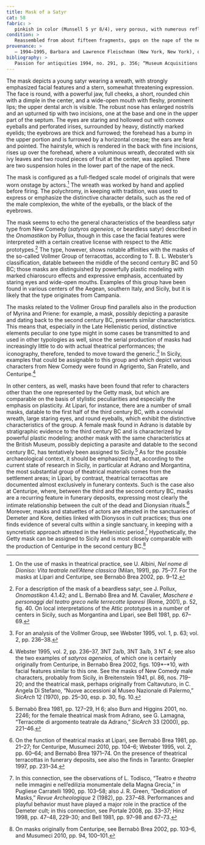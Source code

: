 ```yaml
---
title: Mask of a Satyr
cat: 58
fabric: >
   pinkish in color (Munsell 5 yr 8/4), very porous, with numerous reflective and carbonous inclusions. Polychromy: brownish red (hair and face), orange red (orbital arch and mouth), white (interior of the orbital arch, dentition, and wreath), black (eyebrows), pink (ears); and sky blue (leaves of the wreath).
condition: >
   Reassembled from about fifteen fragments, gaps on the nape of the neck, traces of repainting over the original polychromy.
provenance: >
   – 1994–1995, Barbara and Lawrence Fleischman (New York, New York), donated to the J. Paul Getty Museum, 1996.
bibliography: >
   Passion for antiquities 1994, no. 291, p. 356; “Museum Acquisitions Between July 1, 1996, and June 30, 1998.” *The Report of the J. Paul Getty Trust*, 1997–1998, p. 67.
---
```

The mask depicts a young satyr wearing a wreath, with strongly
emphasized facial features and a stern, somewhat threatening expression.
The face is round, with a powerful jaw, full cheeks, a short, rounded
chin with a dimple in the center, and a wide-open mouth with fleshy,
prominent lips; the upper dental arch is visible. The robust nose has
enlarged nostrils and an upturned tip with two incisions, one at the
base and one in the upper part of the septum. The eyes are staring and
hollowed out with convex eyeballs and perforated irises, surrounded by
heavy, distinctly marked eyelids; the eyebrows are thick and furrowed;
the forehead has a bump in the upper portion and is furrowed by a
horizontal crease; the ears are feral and pointed. The hairstyle, which
is rendered in the back with fine incisions, rises up over the forehead,
where a voluminous wreath, decorated with six ivy leaves and two round
pieces of fruit at the center, was applied. There are two suspension
holes in the lower part of the nape of the neck.

The mask is configured as a full-fledged scale model of originals that
were worn onstage by actors.[^1] The wreath was worked by hand and
applied before firing. The polychromy, in keeping with tradition, was
used to express or emphasize the distinctive character details, such as
the red of the male complexion, the white of the eyeballs, or the black
of the eyebrows.

The mask seems to echo the general characteristics of the beardless
satyr type from New Comedy (*satyros ageneios*, or beardless satyr)
described in the *Onomastikon* by Pollux, though in this case the facial
features were interpreted with a certain creative license with respect
to the Attic prototypes.[^2] The type, however, shows notable affinities
with the masks of the so-called Vollmer Group of terracottas, according
to T. B. L. Webster’s classification, datable between the middle of the
second century <span class="smcaps">BC</span> and 50
<span class="smcaps">BC</span>; those masks are
distinguished by powerfully plastic modeling with marked chiaroscuro
effects and expressive emphasis, accentuated by staring eyes and
wide-open mouths. Examples of this group have been found in various
centers of the Aegean, southern Italy, and Sicily, but it is likely that
the type originates from Campania.

The masks related to the Vollmer Group find parallels also in the
production of Myrina and Priene: for example, a mask, possibly depicting
a parasite and dating back to the second century <span
class="smcaps">BC</span>, presents similar
characteristics. This means that, especially in the Late Hellenistic
period, distinctive elements peculiar to one type might in some cases be
transmitted to and used in other typologies as well, since the serial
production of masks had increasingly little to do with actual theatrical
performances; the iconography, therefore, tended to move toward the
generic.[^3] In Sicily, examples that could be assignable to this group
and which depict various characters from New Comedy were found in
Agrigento, San Fratello, and Centuripe.[^4]

In other centers, as well, masks have been found that refer to
characters other than the one represented by the Getty mask, but which
are comparable on the basis of stylistic peculiarities and especially
the emphasis on plasticity. At Lipari, for instance, there are a number
of small masks, datable to the first half of the third century <span
class="smcaps">BC,</span> with a convivial wreath,
large staring eyes, and round eyeballs, which exhibit the distinctive
characteristics of the group. A female mask found in Adrano is datable
by stratigraphic evidence to the third century <span
class="smcaps">BC</span> and is characterized by
powerful plastic modeling; another mask with the same characteristics at
the British Museum, possibly depicting a parasite and datable to the
second century <span class="smcaps">BC</span>, has
tentatively been assigned to Sicily.[^5] As for the possible
archaeological context, it should be emphasized that, according to the
current state of research in Sicily, in particular at Adrano and
Morgantina, the most substantial group of theatrical materials comes
from the settlement areas; in Lipari, by contrast, theatrical
terracottas are documented almost exclusively in funerary contexts. Such
is the case also at Centuripe, where, between the third and the second
century <span class="smcaps">BC</span>, masks are a
recurring feature in funerary deposits, expressing most clearly the
intimate relationship between the cult of the dead and Dionysian
rituals.[^6] Moreover, masks and statuettes of actors are attested in
the sanctuaries of Demeter and Kore, deities linked with Dionysos in
cult practices; thus one finds evidence of several cults within a single
sanctuary, in keeping with a syncretistic approach attested in the
Hellenistic period.[^7] Hypothetically, the Getty mask can be assigned
to Sicily and is most closely comparable with the production of
Centuripe in the second century <span
class="smcaps">BC.</span>[^8]

[^1]: On the use of masks in theatrical practice, see U. Albini, *Nel
    nome di Dioniso: Vita teatrale nell’Atene classica* (Milan, 1991),
    pp. 75–77. For the masks at Lipari and Centuripe, see <span
    class="smcaps">Bernabò Brea</span> 2002, pp. 9–12.

[^2]: For a description of the mask of a beardless satyr, see J. Pollux,
    *Onomastikon* 4.1.42; and L. Bernabò Brea and M. Cavalier, *Maschere
    e personaggi del teatro greco nelle terrecotte liparesi* (Rome,
    2001), p. 52, fig. 40. On local interpretations of the Attic
    prototypes in a number of centers in Sicily, such as Morgantina and
    Lipari, see <span class="smcaps">Bell</span> 1981,
    pp. 67–69.

[^3]: For an analysis of the Vollmer Group, see <span
    class="smcaps">Webster</span> 1995, vol. 1, p. 63;
    vol. 2, pp. 236–38.

[^4]: <span class="smcaps">Webster</span> 1995, vol.
    2, pp. 236–37, 3NT 2a/b, 3NT 3a/b, 3 NT 4; see also the two examples
    of *satyros ageneios,* of which one is certainly originally from
    Centuripe, in <span class="smcaps">Bernabò
    Brea</span> 2002, figs. 109*–*10, with facial features similar to
    this one. See the masks of New Comedy male characters, probably from
    Sicily, in <span
    class="smcaps">Breitenstein</span> 1941, pl. 86,
    nos. 719–20; and the theatrical mask, perhaps originally from
    Caltavuturo, in C. Angela Di Stefano, “Nuove accessioni al Museo
    Nazionale di Palermo,” *SicArch* 12 (1970), pp. 25–30, esp. p. 30,
    fig. 10.

[^5]: <span class="smcaps">Bernabò Brea</span> 1981,
    pp. 127–29, H 6; also <span class="smcaps">Burn
    and Higgins</span> 2001, no. 2246; for the female theatrical mask
    from Adrano, see G. Lamagna, “Terracotte di argomento teatrale da
    Adrano,” *SicArch* 33 (2000), pp. 221–46.

[^6]: On the function of theatrical masks at Lipari, see <span
    class="smcaps">Bernabò Brea</span> 1981, pp.
    21–27; for Centuripe, <span
    class="smcaps">Musumeci</span> 2010, pp. 104–6;
    <span class="smcaps">Webster</span> 1995, vol. 2,
    pp. 60–64; and <span class="smcaps">Bernabò
    Brea</span> 1971–74. On the presence of theatrical terracottas in
    funerary deposits, see also the finds in Taranto: <span
    class="smcaps">Graepler</span> 1997, pp. 231–34.

[^7]: In this connection, see the observations of L. Todisco, “Teatro e
    *theatra* nelle immagini e nell’edilizia monumentale della Magna
    Grecia,” in <span class="smcaps">Pugliese
    Carratelli 1990</span>*,* pp. 103–58; also J. R. Green, “Dedication
    of Masks,” *Revue Archeologique* 2 (1982), pp. 237–48. Performances
    and playful behavior must have played a major role in the practice
    of the Demeter cult; in this connection, see <span
    class="smcaps">Portale</span> 2008, pp. 33–37;
    <span class="smcaps">Hinz</span> 1998, pp. 47–48,
    229–30; and <span class="smcaps">Bell</span> 1981,
    pp. 97–98 and 67–73.

[^8]: On masks originally from Centuripe, see <span
    class="smcaps">Bernabò Brea</span> 2002, pp.
    103–6, and <span class="smcaps">Musumeci</span>
    2010, pp. 94, 100–101.
